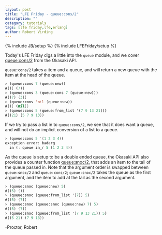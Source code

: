 ```yaml
---
layout: post
title: "LFE Friday - queue:cons/2"
description: ""
category: tutorials
tags: [lfe friday,lfe,erlang]
author: Robert Virding
---
```

{% include JB/setup %}
{% include LFEFriday/setup %}

Today's LFE Friday digs a little into the ``queue`` module, and we cover [queue:cons/2](http://www.erlang.org/doc/man/queue.html#cons-2) from the Okasaki API.

``queue:cons/2`` takes a item and a queue, and will return a new queue with the item at the head of the queue.

```lisp
> (queue:cons 7 (queue:new))
#(() (7))
> (queue:cons 3 (queue:cons 7 (queue:new)))
#((7) (3))
> (queue:cons 'nil (queue:new))
#(() (nil))
> (queue:cons 5 (queue:from_list '(7 9 13 21)))
#((21) (5 7 9 13))
```

If we try to pass a list in to ``queue:cons/2``, we see that it does want a queue, and will not do an implicit conversion of a list to a queue.

```lisp
> (queue:cons 5 '(1 2 3 4))                    
exception error: badarg
  in (: queue in_r 5 (1 2 3 4))

```

As the queue is setup to be a double ended queue, the Okasaki API also provides a counter function [queue:snoc/2](http://www.erlang.org/doc/man/queue.html#snoc-2), that adds an item to the tail of the queue passed in.  Note that the argument order is swapped between ``queue:snoc/2`` and ``queue:cons/2``; ``queue:snoc/2`` takes the queue as the first argument, and the item to add at the tail as the second argument.

```lisp
> (queue:snoc (queue:new) 5)
#((5) ())
> (queue:snoc (queue:from_list '(7)) 5)
#((5) (7))
> (queue:snoc (queue:snoc (queue:new) 7) 5)
#((5) (7))
> (queue:snoc (queue:from_list '(7 9 13 21)) 5)
#((5 21) (7 9 13))
```

-Proctor, Robert
